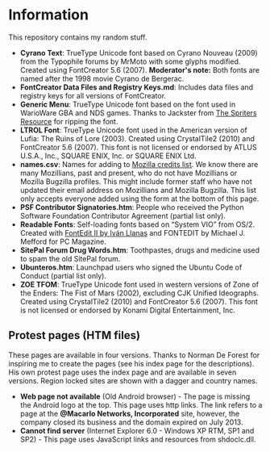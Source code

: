 ﻿# Information
This repository contains my random stuff.
* **Cyrano Text**: TrueType Unicode font based on Cyrano Nouveau (2009) from the Typophile forums by MrMoto with some glyphs modified. Created using FontCreator 5.6 (2007). **Moderator's note:** Both fonts are named after the 1998 movie Cyrano de Bergerac.
* **FontCreator Data Files and Registry Keys.md**: Includes data files and registry keys for all versions of FontCreator.
* **Generic Menu**: TrueType Unicode font based on the font used in WarioWare GBA and NDS games. Thanks to Jackster from [The Spriters Resource](https://www.spriters-resource.com) for ripping the font.
* **LTROL Font**: TrueType Unicode font used in the American version of Lufia: The Ruins of Lore (2003). Created using CrystalTile2 (2010) and FontCreator 5.6 (2007). This font is not licensed or endorsed by ATLUS U.S.A., Inc., SQUARE ENIX, Inc. or SQUARE ENIX Ltd.
* **names.csv**: Names for adding to [Mozilla credits list](https://www.mozilla.org/credits). We know there are many Mozillians, past and present, who do not have Mozillians or Mozilla Bugzilla profiles. This might include former staff who have not updated their email address on Mozillians and Mozilla Bugzilla. This list only accepts everyone added using the form at the bottom of this page.
* **PSF Contributor Signatories.htm**: People who received the Python Software Foundation Contributor Agreement (partial list only).
* **Readable Fonts**: Self-loading fonts based on “System VIO” from OS/2. Created with [FontEdit II by Iván Llanas](http://www.geocities.ws/ivan_llanas/software/fontedit2.html) and FONTEDIT by Michael J. Mefford for PC Magazine.
* **SitePal Forum Drug Words.htm**: Toothpastes, drugs and medicine used to spam the old SitePal forum.
* **Ubunteros.htm**: Launchpad users who signed the Ubuntu Code of Conduct (partial list only).
* **ZOE TFOM**: TrueType Unicode font used in western versions of Zone of the Enders: The Fist of Mars (2002), excluding CJK Unified Ideographs. Created using CrystalTile2 (2010) and FontCreator 5.6 (2007). This font is not licensed or endorsed by Konami Digital Entertainment, Inc.

## Protest pages (HTM files)
These pages are available in four versions. Thanks to Norman De Forest for inspiring me to create the pages (see his index page for the descriptions). His own protest page uses the index page and are available in seven versions. Region locked sites are shown with a dagger and country names.

* **Web page not available** (Old Android browser) - The page is missing the Android logo at the top. This page uses http links. The link refers to a page at the **@Macarlo Networks, Incorporated** site, however, the company closed its business and the domain expired on July 2013.
* **Cannot find server** (Internet Explorer 6.0 - Windows XP RTM, SP1 and SP2) - This page uses JavaScript links and resources from shdoclc.dll.
